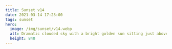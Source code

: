 ```yaml
---
title: Sunset v14
date: 2021-03-14 17:23:00
tags: sunset
hero:
  image: /img/sunset/v14.webp
  alt: Dramatic clouded sky with a bright golden sun sitting just above the horizon.
  height: 840
---
```

